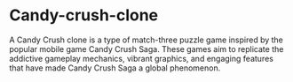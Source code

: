 # Candy-crush-clone
A Candy Crush clone is a type of match-three puzzle game inspired by the popular mobile game Candy Crush Saga. These games aim to replicate the addictive gameplay mechanics, vibrant graphics, and engaging features that have made Candy Crush Saga a global phenomenon.
